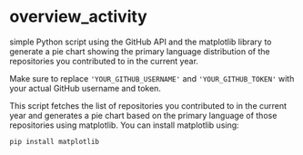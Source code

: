 # overview_activity
simple Python script using the GitHub API and the matplotlib library to generate a pie chart showing the primary language distribution of the repositories you contributed to in the current year.  

Make sure to replace `'YOUR_GITHUB_USERNAME'` and `'YOUR_GITHUB_TOKEN'` with your actual GitHub username and token.  

This script fetches the list of repositories you contributed to in the current year and generates a pie chart based on the primary language of those repositories using matplotlib. You can install matplotlib using:
```bash
pip install matplotlib
```
